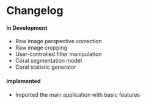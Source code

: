 # Changelog

#### In Development
- Raw image perspective correction
- Raw image cropping
- User-controlled filter manipulation
- Coral segmentation model
- Coral statistic generator

#### implemented
- Imported the main application with basic features
